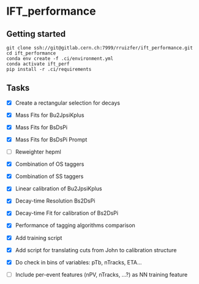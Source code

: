 # IFT_performance



## Getting started


```
git clone ssh://git@gitlab.cern.ch:7999/rruizfer/ift_performance.git
cd ift_performance
conda env create -f .ci/environment.yml
conda activate ift_perf
pip install -r .ci/requirements
```

## Tasks

- [x] Create a rectangular selection for decays
- [x] Mass Fits for Bu2JpsiKplus
- [x] Mass Fits for BsDsPi
- [x] Mass Fits for BsDsPi Prompt
- [ ] Reweighter hepml
- [x] Combination of OS taggers
- [x] Combination of SS taggers
- [x] Linear calibration of Bu2JpsiKplus
- [x] Decay-time Resolution Bs2DsPi
- [x] Decay-time Fit for calibration of Bs2DsPi
- [x] Performance of tagging algorithms comparison 
- [x] Add training script
- [x] Add script for translating cuts from John to calibration structure
- [x] Do check in bins of variables: pTb, nTracks, ETA...
- [ ] Include per-event features (nPV, nTracks, ...?) as NN training feature

